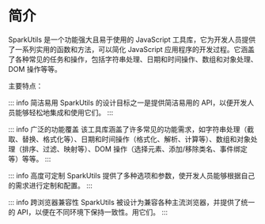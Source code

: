 # 简介

SparkUtils 是一个功能强大且易于使用的 JavaScript 工具库，它为开发人员提供了一系列实用的函数和方法，可以简化 JavaScript 应用程序的开发过程。它涵盖了各种常见的任务和操作，包括字符串处理、日期和时间操作、数组和对象处理、DOM 操作等等。

主要特点：

::: info 简洁易用
SparkUtils 的设计目标之一是提供简洁易用的 API，以便开发人员能够轻松地集成和使用它们。
:::

::: info 广泛的功能覆盖
该工具库涵盖了许多常见的功能需求，如字符串处理（截取、替换、格式化等）、日期和时间操作（格式化、解析、计算等）、数组和对象处理（排序、过滤、映射等）、DOM 操作（选择元素、添加/移除类名、事件绑定等）等等。
:::

::: info 高度可定制
SparkUtils 提供了多种选项和参数，使开发人员能够根据自己的需求进行定制和配置。
:::

::: info 跨浏览器兼容性
SparkUtils 被设计为兼容各种主流浏览器，并提供了统一的 API，以便在不同环境下保持一致性。用它们。
:::
